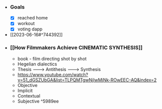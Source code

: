 - ### Goals
	- [x] reached home
	- [x] workout
	- [x] voting dapp
- [[2023-06-16#^744392]]
- ### [[How Filmmakers Achieve CINEMATIC SYNTHESIS]]
	- book - film directing shot by shot
	- Hegelian dialectics
	- Thesis ---> Antithesis ---> Synthesis
	- https://www.youtube.com/watch?v=51_dGSZUbGA&list=TLPQMTgwNjIwMjNk-ROwEEC-AQ&index=2
	- Objective 
	- Implicit
	- Contextual
	- Subjective ^5989ee
